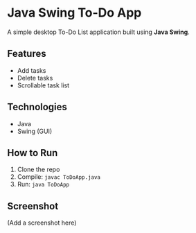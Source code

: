 # Java Swing To-Do App

A simple desktop To-Do List application built using **Java Swing**.

## Features
- Add tasks
- Delete tasks
- Scrollable task list

## Technologies
- Java
- Swing (GUI)

## How to Run
1. Clone the repo
2. Compile: `javac ToDoApp.java`
3. Run: `java ToDoApp`

## Screenshot
(Add a screenshot here)
